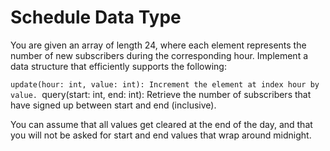 # Schedule Data Type

You are given an array of length 24, where each element represents the number of new subscribers during the corresponding hour. Implement a data structure that efficiently supports the following:

`update(hour: int, value: int): Increment the element at index hour by value.
`query(start: int, end: int): Retrieve the number of subscribers that have signed up between start and end (inclusive).

You can assume that all values get cleared at the end of the day, and that you will not be asked for start and end values that wrap around midnight.